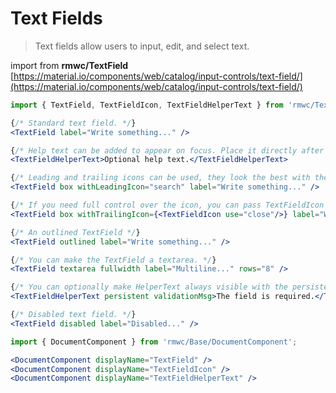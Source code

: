 # Text Fields

> Text fields allow users to input, edit, and select text.

import from **rmwc/TextField**  
[https://material.io/components/web/catalog/input-controls/text-field/](https://material.io/components/web/catalog/input-controls/text-field/)

```jsx render
import { TextField, TextFieldIcon, TextFieldHelperText } from 'rmwc/TextField';

{/* Standard text field. */}
<TextField label="Write something..." />

{/* Help text can be added to appear on focus. Place it directly after TextField. */}
<TextFieldHelperText>Optional help text.</TextFieldHelperText>

{/* Leading and trailing icons can be used, they look the best with the box prop. You can pass anything the Icon component accepts. */}
<TextField box withLeadingIcon="search" label="Write something..." />

{/* If you need full control over the icon, you can pass TextFieldIcon in and add your own props. */}
<TextField box withTrailingIcon={<TextFieldIcon use="close"/>} label="Write something..." />

{/* An outlined TextField */}
<TextField outlined label="Write something..." />

{/* You can make the TextField a textarea. */}
<TextField textarea fullwidth label="Multiline..." rows="8" />

{/* You can optionally make HelperText always visible with the persistent prop. */}
<TextFieldHelperText persistent validationMsg>The field is required.</TextFieldHelperText>

{/* Disabled text field. */}
<TextField disabled label="Disabled..." />
```

```jsx renderOnly
import { DocumentComponent } from 'rmwc/Base/DocumentComponent';

<DocumentComponent displayName="TextField" />
<DocumentComponent displayName="TextFieldIcon" />
<DocumentComponent displayName="TextFieldHelperText" />
```
